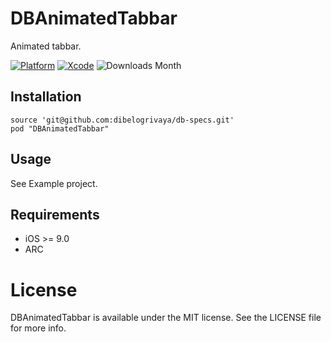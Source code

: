 # DBAnimatedTabbar

Animated tabbar.

[![Platform](https://img.shields.io/badge/platform-iOS-lightgrey.svg)](https://github.com/dibelogrivaya/DBChatAvatarView)
[![Xcode](https://img.shields.io/badge/Xcode-9.0-blue.svg)](https://developer.apple.com/xcode)
![Downloads Month](https://img.shields.io/cocoapods/dm/DBChatAvatarView.svg)

## Installation

```objc
source 'git@github.com:dibelogrivaya/db-specs.git'
pod "DBAnimatedTabbar" 
```

## Usage

See Example project.

## Requirements

- iOS >= 9.0
- ARC

# License

DBAnimatedTabbar is available under the MIT license. See the LICENSE file for more info.
